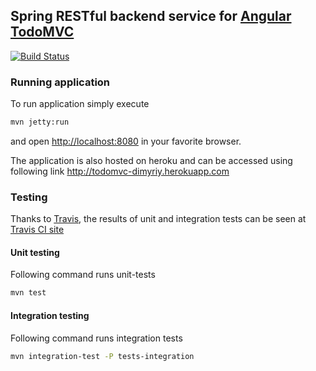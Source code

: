 ## Spring RESTful backend service for [Angular TodoMVC](https://github.com/tastejs/todomvc/tree/gh-pages/examples/angularjs)
[![Build Status](https://travis-ci.org/dimyriy/todomvc.svg?branch=master)](https://travis-ci.org/dimyriy/todomvc)

### Running application
To run application simply execute
```bash
mvn jetty:run
```
and open <http://localhost:8080> in your favorite browser.

The application is also hosted on heroku and can be accessed using following link <http://todomvc-dimyriy.herokuapp.com>
### Testing
Thanks to [Travis](http://travis-ci.org), the results of unit and integration tests can be seen at [Travis CI
site](https://travis-ci.org/dimyriy/todomvc)
#### Unit testing
Following command runs unit-tests
```bash
mvn test
```
#### Integration testing
Following command runs integration tests
```bash
mvn integration-test -P tests-integration
```

